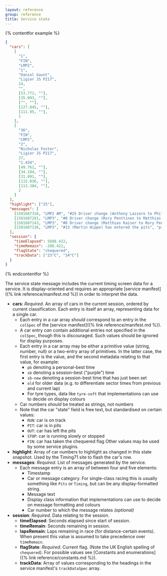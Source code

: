 ```yaml
---
layout: reference
group: reference
title: Service state
---
```


{% contentfor example %}

```json
{
  "cars": [
    [
      "1",
      "FIN",
      "LMP2",
      "1",
      "Daniel Gaunt",
      "Ligier JS P217",
      24,
      "",
      [53.772, ""],
      [35.093, ""],
      ["", ""],
      [127.845, ""],
      [111.95, ""],
      1
    ],
    [
      "36",
      "FIN",
      "LMP2",
      "2",
      "Nicholas Foster",
      "Ligier JS P217",
      27,
      "1.434",
      [49.761, ""],
      [34.184, ""],
      [31.091, ""],
      [115.036, ""],
      [113.384, ""],
      2
    ]
  ],
  "highlight": ["25"],
  "messages": [
    [1581687316, "LMP2 AM", "#25 Driver change (Anthony Lazzaro to Phillippe Mulacek)", null, "25"],
    [1581687291, "LMP3", "#8 Driver change (Rory Penttinen to Matthias Kaiser)", null, "8"],
    [1581687143, "LMP3", "#8 Driver change (Matthias Kaiser to Rory Penttinen)", null, "8"],
    [1581687136, "LMP3", "#13 (Martin Hippe) has entered the pits", "pit", "13"]
  ],
  "session": {
    "timeElapsed": 5688.422,
    "timeRemain": -288.422,
    "flagState": "chequered",
    "trackData": ["23°C", "34°C"]
  }
}
```

{% endcontentfor %}

The service state message includes the current timing screen data for a service.
It is display-oriented and requires an appropriate
[service manifest]({% link reference/manifest.md %}) in order to interpret
the data.

- **cars**: _Required_. An array of cars in the current session, ordered by
  current classification. Each entry is itself an array, representing data for
  a single car.
  - Each entry in a car array _should_ correspond to an entry in the `colSpec`
    of the [service manifest]({% link reference/manifest.md %}).
  - A car entry _can_ contain additional entries not specified in the `colSpec`,
    though this is discouraged. Such values should be ignored for display
    purposes.
  - Each entry in a car array may be either a primitive value (string, number,
    null) or a two-entry array of primitives. In the latter case, the first
    entry is the value, and the second metadata relating to that value, for
    example:
    - `pb` denoting a personal-best time
    - `sb` denoting a session-best ("purple") time
    - `sb-new` denoting a session-best time that has just been set
    - `old` for older data (e.g. to differentiate sector times from previous
      and current lap)
    - For tyre types, data like `tyre-soft` that implementations can use to
      decide on display colours
  - Car numbers _should_ be treated as strings, not numbers
  - Note that the car "state" field is free text, but standardised on certain
    values:
    - `RUN`: car is on track
    - `PIT`: car is in pits
    - `OUT`: car has left the pits
    - `STOP`: car is running slowly or stopped
    - `FIN`: car has taken the chequered flag
    Other values may be used by some service plugins.
- **highlight**: Array of car numbers to highlight as changed in this state
  snapshot. Used by the Timing71 site to flash the car's row.
- **messages**: _Required_. List of messages generated by the service.
  - Each message entry is an array of between four and five elements:
    - Timestamp
    - Car or message category. For single-class racing this is usually something
      like `Pits` or `Timing`, but can be any display-formatted string.
    - Message text
    - Display class information that implementations can use to decide on
      message formatting and colours
    - Car number to which the message relates _(optional)_
- **session**: _Required_. Data relating to the session.
  - **timeElapsed**: Seconds elapsed since start of session.
  - **timeRemain**: Seconds remaining in session.
  - **lapsRemain**: Laps remaining in race (for distance-certain events). When
    present this value is assumed to take precedence over `timeRemain`.
  - **flagState**: _Required_. Current flag. (Note the UK English spelling of
    `chequered`). For possible values see
    [Constants and enumerations]({% link reference/constants.md %}).
  - **trackData**: Array of values corresponding to the headings in the service
    manifest's `trackDataSpec` array.
